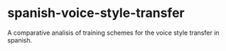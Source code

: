 # spanish-voice-style-transfer
A comparative analisis of training schemes for the voice style transfer in spanish.
